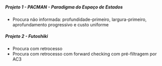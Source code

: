 ##### Projeto 1 - PACMAN - Paradigma do Espaço de Estados
- Procura não informada: profundidade-primeiro, largura-primeiro, aprofundamento progressivo e custo uniforme

##### Projeto 2 - Futoshiki
- Procura com retrocesso
- Procura com retrocesso com forward checking com pré-filtragem por AC3
